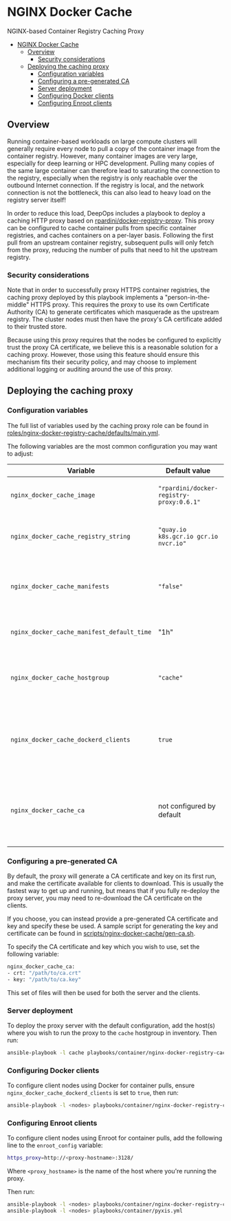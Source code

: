 # NGINX Docker Cache

NGINX-based Container Registry Caching Proxy

- [NGINX Docker Cache](#nginx-docker-cache)
  - [Overview](#overview)
    - [Security considerations](#security-considerations)
  - [Deploying the caching proxy](#deploying-the-caching-proxy)
    - [Configuration variables](#configuration-variables)
    - [Configuring a pre-generated CA](#configuring-a-pre-generated-ca)
    - [Server deployment](#server-deployment)
    - [Configuring Docker clients](#configuring-docker-clients)
    - [Configuring Enroot clients](#configuring-enroot-clients)

## Overview

Running container-based workloads on large compute clusters will generally require every node to pull a copy of the container image from the container registry.
However, many container images are very large, especially for deep learning or HPC development.
Pulling many copies of the same large container can therefore lead to saturating the connection to the registry, especially when the registry is only reachable over the outbound Internet connection.
If the registry is local, and the network connection is not the bottleneck, this can also lead to heavy load on the registry server itself!

In order to reduce this load, DeepOps includes a playbook to deploy a caching HTTP proxy based on [rpardini/docker-registry-proxy](https://github.com/rpardini/docker-registry-proxy).
This proxy can be configured to cache container pulls from specific container registries, and caches containers on a per-layer basis.
Following the first pull from an upstream container registry, subsequent pulls will only fetch from the proxy, reducing the number of pulls that need to hit the upstream registry.

### Security considerations

Note that in order to successfully proxy HTTPS container registries, the caching proxy deployed by this playbook implements a "person-in-the-middle" HTTPS proxy.
This requires the proxy to use its own Certificate Authority (CA) to generate certificates which masquerade as the upstream registry.
The cluster nodes must then have the proxy's CA certificate added to their trusted store.

Because using this proxy requires that the nodes be configured to explicitly trust the proxy CA certificate, we believe this is a reasonable solution for a caching proxy.
However, those using this feature should ensure this mechanism fits their security policy, and may choose to implement additional logging or auditing around the use of this proxy.

## Deploying the caching proxy

### Configuration variables

The full list of variables used by the caching proxy role can be found in [roles/nginx-docker-registry-cache/defaults/main.yml](../../roles/nginx-docker-registry-cache/defaults/main.yml).

The following variables are the most common configuration you may want to adjust:

| Variable                                   | Default value                            | Description                                                                   |
| ------------------------------------------ | ---------------------------------------- | ----------------------------------------------------------------------------- |
| `nginx_docker_cache_image`                 | `"rpardini/docker-registry-proxy:0.6.1"` | Container image used to deploy the proxy                                      |
| `nginx_docker_cache_registry_string`       | `"quay.io k8s.gcr.io gcr.io nvcr.io"`    | Space-separated list of registries to proxy                                   |
| `nginx_docker_cache_manifests`             | `"false"`                                | Flag to determine whether to cache image manifests                            |
| `nginx_docker_cache_manifest_default_time` | "1h"                                     | If manifests are cached, time to cache them                                   |
| `nginx_docker_cache_hostgroup`             | `"cache"`                                | Ansible inventory host group where proxy is deployed                          |
| `nginx_docker_cache_dockerd_clients`       | `true`                                   | Flag to determine whether `dockerd` should be configured to use the proxy     |
| `nginx_docker_cache_ca`                    | not configured by default                | Specifies file paths for CA certificate and key, if you supply these yourself |

### Configuring a pre-generated CA

By default, the proxy will generate a CA certificate and key on its first run, and make the certificate available for clients to download.
This is usually the fastest way to get up and running, but means that if you fully re-deploy the proxy server, you may need to re-download the CA certificate on the clients.

If you choose, you can instead provide a pre-generated CA certificate and key and specify these be used.
A sample script for generating the key and certificate can be found in [scripts/nginx-docker-cache/gen-ca.sh](../../scripts/nginx-docker-cache/gen-ca.sh).

To specify the CA certificate and key which you wish to use, set the following variable:

```bash
nginx_docker_cache_ca:
- crt: "/path/to/ca.crt"
- key: "/path/to/ca.key"
```

This set of files will then be used for both the server and the clients.

### Server deployment

To deploy the proxy server with the default configuration, add the host(s) where you wish to run the proxy to the `cache` hostgroup in inventory.
Then run:

```bash
ansible-playbook -l cache playbooks/container/nginx-docker-registry-cache-server.yml
```

### Configuring Docker clients

To configure client nodes using Docker for container pulls, ensure `nginx_docker_cache_dockerd_clients` is set to `true`, then run:

```bash
ansible-playbook -l <nodes> playbooks/container/nginx-docker-registry-cache-client.yml
```

### Configuring Enroot clients

To configure client nodes using Enroot for container pulls, add the following line to the `enroot_config` variable:

```bash
https_proxy=http://<proxy-hostname>:3128/
```

Where `<proxy_hostname>` is the name of the host where you're running the proxy.

Then run:

```bash
ansible-playbook -l <nodes> playbooks/container/nginx-docker-registry-cache-client.yml
ansible-playbook -l <nodes> playbooks/container/pyxis.yml
```
